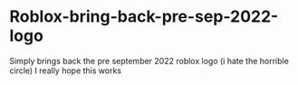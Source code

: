 # Roblox-bring-back-pre-sep-2022-logo
Simply brings back the pre september 2022 roblox logo (i hate the horrible circle)
I really hope this works
